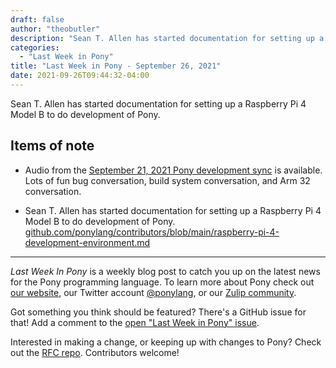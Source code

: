```yaml
---
draft: false
author: "theobutler"
description: "Sean T. Allen has started documentation for setting up a Raspberry Pi 4 Model B to do development of Pony."
categories:
  - "Last Week in Pony"
title: "Last Week in Pony - September 26, 2021"
date: 2021-09-26T09:44:32-04:00
---
```


Sean T. Allen has started documentation for setting up a Raspberry Pi 4 Model B to do development of Pony.

<!--more-->

## Items of note

- Audio from the [September 21, 2021 Pony development sync](https://sync-recordings.ponylang.io/r/2021_09_21.m4a) is available. Lots of fun bug conversation, build system conversation, and Arm 32 conversation.

- Sean T. Allen has started documentation for setting up a Raspberry Pi 4 Model B to do development of Pony.
[github.com/ponylang/contributors/blob/main/raspberry-pi-4-development-environment.md](https://github.com/ponylang/contributors/blob/main/raspberry-pi-4-development-environment.md)

---

_Last Week In Pony_ is a weekly blog post to catch you up on the latest news for the Pony programming language. To learn more about Pony check out [our website](https://ponylang.io), our Twitter account [@ponylang](https://twitter.com/ponylang), or our [Zulip community](https://ponylang.zulipchat.com).

Got something you think should be featured? There's a GitHub issue for that! Add a comment to the [open "Last Week in Pony" issue](https://github.com/ponylang/ponylang.github.io/issues?q=is%3Aissue+is%3Aopen+label%3Alast-week-in-pony).

Interested in making a change, or keeping up with changes to Pony? Check out the [RFC repo](https://github.com/ponylang/rfcs). Contributors welcome!
